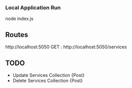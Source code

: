 ### Local Application Run

node index.js

## Routes
http://localhost:5050
GET : http://localhost:5050/services

## TODO

- Update Services Collection {Post}
- Delete Services Collection {Post}


